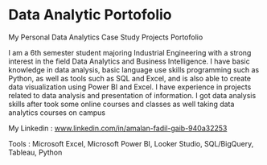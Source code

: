 # Data Analytic Portofolio
My Personal Data Analytics Case Study Projects Portofolio


I am a 6th semester student majoring
Industrial Engineering with a strong interest in the field
Data Analytics and Business Intelligence. I
have basic knowledge in data analysis,
basic language use skills
programming such as Python, as well as tools
such as SQL and Excel, and is also able to create
data visualization using Power BI and Excel.
I have experience in projects
related to data analysis and presentation of information.
I got data analysis skills after
took some online courses and classes as well
taking data analytics courses on campus

My Linkedin : www.linkedin.com/in/amalan-fadil-gaib-940a32253

Tools :  Microsoft Excel, Microsoft Power BI, Looker Studio, SQL/BigQuery, Tableau, Python
        
    
    

